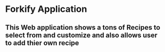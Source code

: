 # Forkify Application

## This Web application shows a tons of Recipes to select from and customize and also allows user to add thier own recipe
